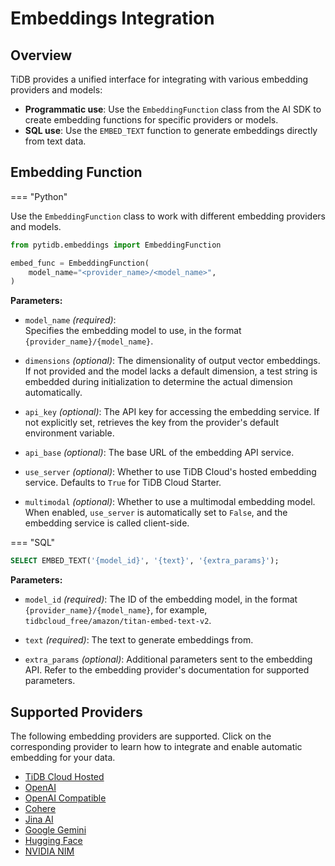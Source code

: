 # Embeddings Integration

## Overview

TiDB provides a unified interface for integrating with various embedding providers and models:

- **Programmatic use**: Use the `EmbeddingFunction` class from the AI SDK to create embedding functions for specific providers or models.
- **SQL use**: Use the `EMBED_TEXT` function to generate embeddings directly from text data.


## Embedding Function

=== "Python"

  Use the `EmbeddingFunction` class to work with different embedding providers and models.

  ```python
  from pytidb.embeddings import EmbeddingFunction

  embed_func = EmbeddingFunction(
      model_name="<provider_name>/<model_name>",
  )
  ```

  **Parameters:**

  - `model_name` *(required)*:  
    Specifies the embedding model to use, in the format `{provider_name}/{model_name}`.

  - `dimensions` *(optional)*:
    The dimensionality of output vector embeddings. If not provided and the model lacks a default dimension, a test string is embedded during initialization to determine the actual dimension automatically.

  - `api_key` *(optional)*: 
    The API key for accessing the embedding service. If not explicitly set, retrieves the key from the provider's default environment variable.

  - `api_base` *(optional)*:
    The base URL of the embedding API service.

  - `use_server` *(optional)*:
    Whether to use TiDB Cloud's hosted embedding service. Defaults to `True` for TiDB Cloud Starter.

  - `multimodal` *(optional)*:
    Whether to use a multimodal embedding model. When enabled, `use_server` is automatically set to `False`, and the embedding service is called client-side.

=== "SQL"

  ```sql
  SELECT EMBED_TEXT('{model_id}', '{text}', '{extra_params}');
  ```

  **Parameters:**

  - `model_id` *(required)*:
    The ID of the embedding model, in the format `{provider_name}/{model_name}`, for example, `tidbcloud_free/amazon/titan-embed-text-v2`.

  - `text` *(required)*:
    The text to generate embeddings from.

  - `extra_params` *(optional)*:
    Additional parameters sent to the embedding API. Refer to the embedding provider's documentation for supported parameters.

## Supported Providers

The following embedding providers are supported. Click on the corresponding provider to learn how to integrate and enable automatic embedding for your data.

- [TiDB Cloud Hosted](embedding-tidb-cloud-hosted.md)
- [OpenAI](embedding-openai.md)
- [OpenAI Compatible](embedding-openai-compatible.md) 
- [Cohere](embedding-cohere.md)
- [Jina AI](embedding-jinaai.md)
- [Google Gemini](embedding-gemini.md)
- [Hugging Face](embedding-huggingface.md)
- [NVIDIA NIM](embedding-nvidia-nim.md)
